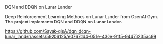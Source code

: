 DQN and DDQN on Lunar Lander


Deep Reinforcement Learning Methods on Lunar Lander from OpenAI Gym. 
The project implements DQN and DDQN on Lunar Lander.



https://github.com/Sayak-qisA/dqn_ddqn-lunar_lander/assets/59206125/e0767dd4-051e-430e-91f5-94476235ac99

